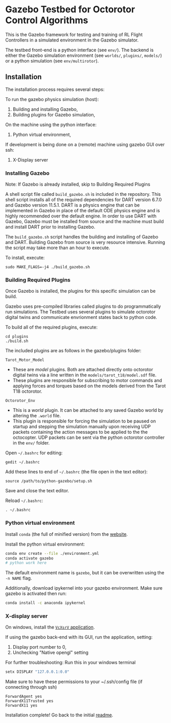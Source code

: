 # Gazebo Testbed for Octorotor Control Algorithms

This is the Gazebo framework for testing and training of RL Flight Controllers in a simulated environment in the Gazebo simulator.

The testbed front-end is a python interface (see `env/`). The backend is either the Gazebo simulation environment (see `worlds/`, `plugins/`, `models/`) or a python simulation (see `env/multirotor`).


## Installation

The installation process requires several steps:

To run the gazebo physics simulation (host):

1. Building and installing Gazebo,
2. Building plugins for Gazebo simulation,

On the machine using the python interface:

1. Python virtual environment,

If development is being done on a (remote) machine using gazebo GUI over ssh:

1. X-Display server


### Installing Gazebo

Note: If Gazebo is already installed, skip to Building Required Plugins  

A shell script file called `build_gazebo.sh` is included in the repository. This shell script installs all of the required dependencies for DART version 6.7.0 and Gazebo version 11.5.1. DART is a physics engine that can be implemented in Gazebo in place of the default ODE physics engine and is highly recommended over the default engine. In order to use DART with Gazebo, Gazebo must be installed from source and the machine must build and install DART prior to installing Gazebo.

The `build_gazebo.sh` script handles the building and installing of Gazebo and DART. Building Gazebo from source is very resource intensive. Running the script may take more than an hour to execute.

To install, execute:

	sudo MAKE_FLAGS=-j4 ./build_gazebo.sh
	

### Building Required Plugins

Once Gazebo is installed, the plugins for this specific simulation can be build.

Gazebo uses pre-compiled libraries called plugins to do programmatically run simulations. The Testbed uses several plugins to simulate octorotor digital twins and communicate envrionment states back to python code.

To build all of the required plugins, execute:

	cd plugins
	./build.sh

The included plugins are as follows in the gazebo/plugins folder:

`Tarot_Motor_Model`

- These are *model* plugins. Both are attached directly onto octorotor digital twins via a line written in the `models/tarot_t18/model.sdf` file.
- These plugins are responsible for subscribing to motor commands and applying forces and torques based on the models derived from the Tarot T18 octorotor.
					
`Octorotor_Env`

- This is a *world* plugin. It can be attached to any saved Gazebo world by altering the `.world` file.
- This plugin is responsible for forcing the simulation to be paused on startup and stepping the simulation manually upon receiving UDP packets containing the action messages to be applied to the the octocopter. UDP packets can be sent via the python octorotor controller in the `env/` folder.

Open `~/.bashrc` for editing:
```
gedit ~/.bashrc
```

Add these lines to end of `~/.bashrc` (the file open in the text editor):
```
source /path/to/python-gazebo/setup.sh
```

Save and close the text editor.

Reload `~/.bashrc`:
```
. ~/.bashrc
```

### Python virtual environment

Install `conda` (the full of minified version) from the [website](https://docs.conda.io/en/latest/miniconda.html).

Install the python virtual environment:

```bash
conda env create --file ./environment.yml
conda activate gazebo
# python work here
```

The default environment name is `gazebo`, but it can be overwritten using the `-n NAME` flag.

Additionally, download ipykernel into your gazebo environment. Make sure gazebo is activated then run:  

```bash
conda install -c anaconda ipykernel
```

### X-display server

On windows, install the [`VcXsrV` application](https://sourceforge.net/projects/vcxsrv/).

If using the gazebo back-end with its GUI, run the application, setting:

1. Display port number to 0,
2. Unchecking "Native opengl" setting

For further troubleshooting:
Run this in your windows terminal
```bash
setx DISPLAY "127.0.0.1:0.0"
```
Make sure to have these permissions to your ~/.ssh/config file (if connecting through ssh)  
```
ForwardAgent yes  
ForwardX11Trusted yes  
ForwardX11 yes  
```
Installation complete! Go back to the initial [readme](https://github.com/allanwzhang/python-gazebo).
